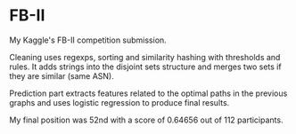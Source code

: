 FB-II
====

My Kaggle's FB-II competition submission.

Cleaning uses regexps, sorting and similarity hashing with thresholds and rules. It adds strings into the disjoint sets structure and merges two sets if they are similar (same ASN).

Prediction part extracts features related to the optimal paths in the previous graphs and uses logistic regression to produce final results.

My final position was 52nd with a score of 0.64656 out of 112 participants.
